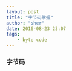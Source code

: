 ```yaml
---
layout: post
title: "字节码掌握"
author: "sher"
date: 2016-08-23 23:07
tags:
	- byte code
---
```


### 字节码
